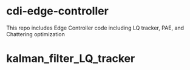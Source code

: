 # cdi-edge-controller
This repo includes Edge Controller code including LQ tracker, PAE, and Chattering optimization
# kalman_filter_LQ_tracker
